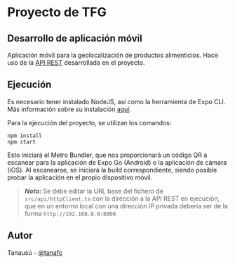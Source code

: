 # Proyecto de TFG
## Desarrollo de aplicación móvil
Aplicación móvil para la geolocalización de productos alimenticios. Hace uso de la [API REST](https://github.com/tanafc/tfg-backend) desarrollada en el proyecto.

## Ejecución
Es necesario tener instalado NodeJS, así como la herramienta de Expo CLI. Más información sobre su instalación [aquí](https://docs.expo.dev/get-started/installation/).

Para la ejecución del proyecto, se utilizan los comandos:
```
npm install
npm start
```
Esto iniciará el Metro Bundler, que nos proporcionará un código QR a escanear para la aplicación de Expo Go (Android) o la aplicación de cámara (iOS). Al escanearse, se iniciará la build correspondiente, siendo posible probar la aplicación en el propio dispositivo móvil.

> **_Nota:_**  Se debe editar la URL base del fichero de `src/api/httpClient.ts` con la dirección a la API REST en ejecución, que en un entorno local con una dirección IP privada debería ser de la forma `http://192.168.0.0:8000`.

## Autor
Tanausú - [@tanafc](https://github.com/tanafc)
